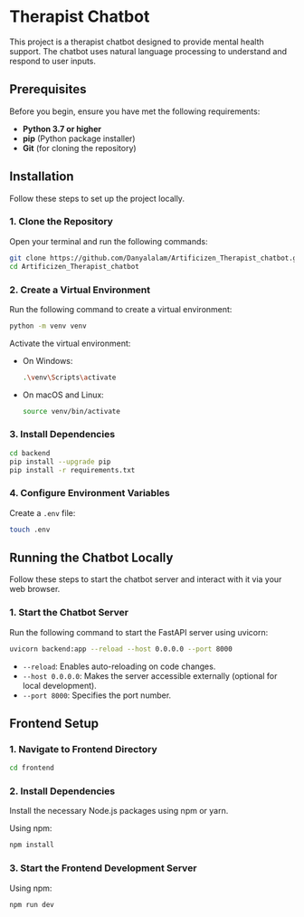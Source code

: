 # Therapist Chatbot

This project is a therapist chatbot designed to provide mental health support. The chatbot uses natural language processing to understand and respond to user inputs.

## Prerequisites

Before you begin, ensure you have met the following requirements:

- **Python 3.7 or higher**
- **pip** (Python package installer)
- **Git** (for cloning the repository)

## Installation

Follow these steps to set up the project locally.

### 1. Clone the Repository

Open your terminal and run the following commands:

```bash
git clone https://github.com/Danyalalam/Artificizen_Therapist_chatbot.git
cd Artificizen_Therapist_chatbot

```

### 2. Create a Virtual Environment

Run the following command to create a virtual environment:

```bash
python -m venv venv
```

Activate the virtual environment:

- On Windows:
    ```bash
    .\venv\Scripts\activate
    ```
- On macOS and Linux:
    ```bash
    source venv/bin/activate
    ```

### 3. Install Dependencies

```bash
cd backend
pip install --upgrade pip
pip install -r requirements.txt
```

### 4. Configure Environment Variables

Create a `.env` file:

```bash
touch .env
```

## Running the Chatbot Locally

Follow these steps to start the chatbot server and interact with it via your web browser.

### 1. Start the Chatbot Server

Run the following command to start the FastAPI server using uvicorn:

```bash
uvicorn backend:app --reload --host 0.0.0.0 --port 8000
```

- `--reload`: Enables auto-reloading on code changes.
- `--host 0.0.0.0`: Makes the server accessible externally (optional for local development).
- `--port 8000`: Specifies the port number.

## Frontend Setup

### 1. Navigate to Frontend Directory

```bash
cd frontend
```

### 2. Install Dependencies

Install the necessary Node.js packages using npm or yarn.

Using npm:

```bash
npm install
```


### 3. Start the Frontend Development Server

Using npm:

```bash
npm run dev
```

